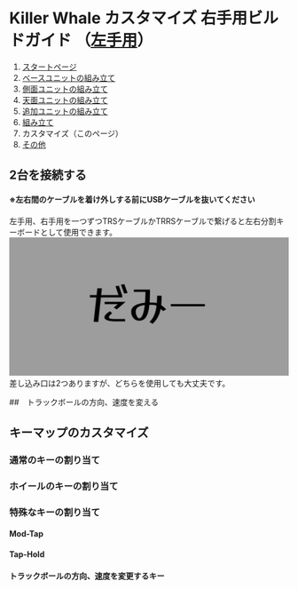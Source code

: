# Killer Whale カスタマイズ 右手用ビルドガイド （[左手用](../左手用/カスタマイズ.md)）

1. [スタートページ](../README.md)
2. [ベースユニットの組み立て](../右手用/2_ベースユニット.md)
3. [側面ユニットの組み立て](../右手用/3_側面ユニット_トラックボール.md)
4. [天面ユニットの組み立て](../右手用/4_天面ユニット.md)
5. [追加ユニットの組み立て](../右手用/5_追加ユニット.md)
6. [組み立て](../右手用/6_組み立て.md)
7. カスタマイズ（このページ）
8. [その他](../右手用/8_その他.md)
## 2台を接続する
#### ※左右間のケーブルを着け外しする前にUSBケーブルを抜いてください

左手用、右手用を一つずつTRSケーブルかTRRSケーブルで繋げると左右分割キーボードとして使用できます。  
![ダミーキャプション ](img/IMG_.jpeg)  
差し込み口は2つありますが、どちらを使用しても大丈夫です。  

##　トラックボールの方向、速度を変える

## キーマップのカスタマイズ
### 通常のキーの割り当て
### ホイールのキーの割り当て

### 特殊なキーの割り当て
#### Mod-Tap

#### Tap-Hold

#### トラックボールの方向、速度を変更するキー


